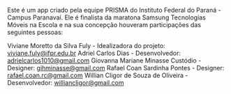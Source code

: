 Este é um app criado pela equipe PRISMA do Instituto Federal do Paraná - Campus Paranavaí.
Ele é finalista da maratona Samsung Tecnologias Móveis na Escola e na sua concepção houveram participações das seguintes pessoas:

Viviane Moretto da Silva Fuly - Idealizadora do projeto: viviane.fuly@ifpr.edu.br
Adriel Carlos Dias - Desenvolvedor: adrielcarlos1010@gmail.com
Giovanna Mariane Minasse Custódio - Designer: gihminasse@gmail.com
Rafael Coan Sardinha Pontes - Designer: rafael.coan.rc@gmail.com
Willian Cligor de Souza de Oliveira - Desenvolvedor: williancligor@gmail.com
